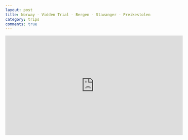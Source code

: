 ```yaml
---
layout: post
title: Norway - Vidden Trial - Bergen - Stavanger - Preikestolen
category: trips
comments: true
---
```


<iframe width="560" height="315" src="https://www.youtube.com/embed/Eff9AIb8kDc" frameborder="0" allow="accelerometer; autoplay; encrypted-media; gyroscope; picture-in-picture" allowfullscreen></iframe>

